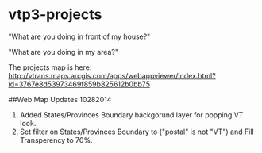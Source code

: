 vtp3-projects
=============

"What are you doing in front of my house?"

"What are you doing in my area?"


The projects map is here:
http://vtrans.maps.arcgis.com/apps/webappviewer/index.html?id=3767e8d53973469f859b825612b0bb75

##Web Map Updates 10282014

1. Added States/Provinces Boundary backgorund layer for popping VT look.
2. Set filter on States/Provinces Boundary to ("postal" is not "VT") and Fill Transperency to 70%.

